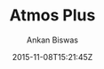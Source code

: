 ---
title: "Atmos Plus"
github: https://github.com/meliodus/meliodus.github.io
demo: http://meliodus.github.io/
author: Ankan Biswas

ssg:
  - Jekyll
cms:
  - No Cms
date: 2015-11-08T15:21:45Z
github_branch: master
description: "Introvert Geek Diaries ~ Ankan Biswas on the internet"
---